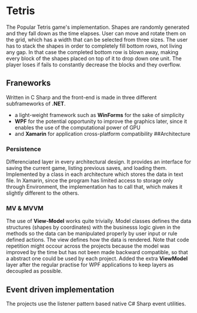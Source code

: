  # Tetris
The Popular Tetris game's implementation. Shapes are randomly generated and they fall down as the time elapses.
User can move and rotate them on the grid, which has a width that can be selected from three sizes. The user has to stack the shapes in order to completely fill bottom rows, not living any gap.
In that case the completed bottom row is blown away, making every block of the shapes placed on top of it to drop down one unit. The player loses if fails to constantly decrease the blocks and they overflow.
## Franeworks
Written in C Sharp and the front-end is made in three different subframeworks of **.NET**.
- a light-weight framework such as **WinForms** for the sake of simplicity
- **WPF** for the potential opportunity to improve the graphics later, since it enables the use of the computational power of GPU
- and **Xamarin** for application cross-platform compatibility
##Architecture
### Persistence
Differenciated layer in every architectural design.
It provides an interface for saving the current game, listing previous saves, and loading them.
Implemented by a class in each architecture which stores the data in text file.
In Xamarin, since the program has limited access to storage only through Environment, the implementation has to call that, which makes it slightly different to the others.
### MV & MVVM
The use of **View-Model** works quite trivially. Model classes defines the data structures (shapes by coordinates) with the businesss logic given in the methods so the data can be manipulated properly by user input or rule defined actions.
The view defines how the data is rendered. Note that code repetition might occour across the projects because the model was improved by the time but has not been made backward compatible, so that a abstract one could be used by each project.
Added the extra **ViewModel** layer after the regular practise for WPF applications to keep layers as decoupled as possible.
## Event driven implementation
The projects use the listener pattern based native C# Sharp event utilities.

